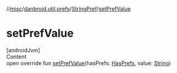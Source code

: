 //[misc](../../index.md)/[danbroid.util.prefs](../index.md)/[StringPref](index.md)/[setPrefValue](set-pref-value.md)



# setPrefValue  
[androidJvm]  
Content  
open override fun [setPrefValue](set-pref-value.md)(hasPrefs: [HasPrefs](../-has-prefs/index.md), value: [String](https://kotlinlang.org/api/latest/jvm/stdlib/kotlin/-string/index.html))  



